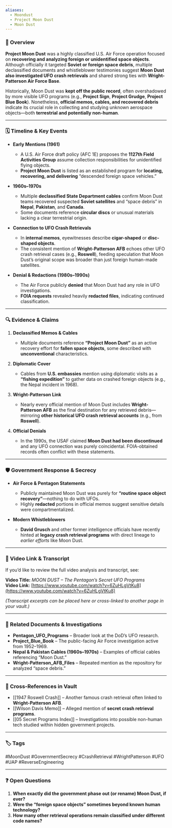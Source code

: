 ```yaml
---
aliases:
  - Moondust
  - Project Moon Dust
  - Moon Dust
---
```

### 📌 Overview

**Project Moon Dust** was a highly classified U.S. Air Force operation focused on **recovering and analyzing foreign or unidentified space objects**. Although officially it targeted **Soviet or foreign space debris**, multiple declassified documents and whistleblower testimonies suggest **Moon Dust also investigated UFO crash retrievals** and shared strong ties with **Wright-Patterson Air Force Base**.

Historically, Moon Dust was **kept off the public record**, often overshadowed by more visible UFO programs (e.g., **Project Sign**, **Project Grudge**, **Project Blue Book**). Nonetheless, **official memos, cables, and recovered debris** indicate its crucial role in collecting and studying unknown aerospace objects—both **terrestrial and potentially non-human**.

---

### 🗓 Timeline & Key Events

- **Early Mentions (1961)**
    
    - A U.S. Air Force draft policy (AFC 1E) proposes the **1127th Field Activities Group** assume collection responsibilities for unidentified flying objects.
    - **Project Moon Dust** is listed as an established program for **locating, recovering, and delivering** “descended foreign space vehicles.”
- **1960s–1970s**
    
    - Multiple **declassified State Department cables** confirm Moon Dust teams recovered suspected **Soviet satellites** and “space debris” in **Nepal**, **Pakistan**, and **Canada**.
    - Some documents reference **circular discs** or unusual materials lacking a clear terrestrial origin.
- **Connection to UFO Crash Retrievals**
    
    - In **internal memos**, eyewitnesses describe **cigar-shaped** or **disc-shaped objects**.
    - The consistent mention of **Wright-Patterson AFB** echoes other UFO crash retrieval cases (e.g., **Roswell**), feeding speculation that Moon Dust’s original scope was broader than just foreign human-made satellites.
- **Denial & Redactions (1980s–1990s)**
    
    - The Air Force publicly **denied** that Moon Dust had any role in UFO investigations.
    - **FOIA requests** revealed heavily **redacted files**, indicating continued classification.

---

### 🔍 Evidence & Claims

1. **Declassified Memos & Cables**
    
    - Multiple documents reference **“Project Moon Dust”** as an active recovery effort for **fallen space objects**, some described with **unconventional** characteristics.
2. **Diplomatic Cover**
    
    - Cables from **U.S. embassies** mention using diplomatic visits as a **“fishing expedition”** to gather data on crashed foreign objects (e.g., the Nepal incident in 1968).
3. **Wright-Patterson Link**
    
    - Nearly every official mention of Moon Dust includes **Wright-Patterson AFB** as the final destination for any retrieved debris—mirroring **other historical UFO crash retrieval accounts** (e.g., from **Roswell**).
4. **Official Denials**
    
    - In the 1990s, the USAF claimed **Moon Dust had been discontinued** and any UFO connection was purely coincidental. FOIA-obtained records often conflict with these statements.

---

### 🛡 Government Response & Secrecy

- **Air Force & Pentagon Statements**
    - Publicly maintained Moon Dust was purely for **“routine space object recovery”**—nothing to do with UFOs.
    - Highly **redacted** portions in official memos suggest sensitive details were compartmentalized.

- **Modern Whistleblowers**
    - **David Grusch** and other former intelligence officials have recently hinted at **legacy crash retrieval programs** with direct lineage to _earlier efforts_ like Moon Dust.

---

### 🎥 Video Link & Transcript

If you’d like to review the full video analysis and transcript, see:

**Video Title:** _MOON DUST – The Pentagon’s Secret UFO Programs_  
**Video Link:** [https://www.youtube.com/watch?v=6ZuHLgVtKu8](https://www.youtube.com/watch?v=6ZuHLgVtKu8)

_(Transcript excerpts can be placed here or cross-linked to another page in your vault.)_

---

### 📜 Related Documents & Investigations

- **Pentagon_UFO_Programs** – Broader look at the DoD’s UFO research.
- **Project_Blue_Book** – The public-facing Air Force investigation active from 1952–1969.
- **Nepal & Pakistan Cables (1960s–1970s)** – Examples of official cables referencing “Moon Dust.”
- **Wright-Patterson_AFB_Files** – Repeated mention as the repository for analyzed “space debris.”

---

### 🔗 Cross-References in Vault

- [[1947 Roswell Crash]] – Another famous crash retrieval often linked to **Wright-Patterson AFB**.
- [[Wilson Davis Memo]] – Alleged mention of **secret crash retrieval programs**.
- [[05 Secret Programs Index]] – Investigations into possible non-human tech studied within hidden government projects.

---

### 🏷 Tags

#MoonDust #GovernmentSecrecy #CrashRetrieval #WrightPatterson #UFO #UAP #ReverseEngineering

---

### ❓ Open Questions

1. **When exactly did the government phase out (or rename) Moon Dust, if ever?**
2. **Were the “foreign space objects” sometimes beyond known human technology?**
3. **How many other retrieval operations remain classified under different code names?**